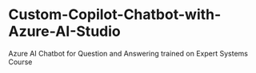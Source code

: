 # Custom-Copilot-Chatbot-with-Azure-AI-Studio
Azure AI Chatbot for Question and Answering trained on Expert Systems Course
